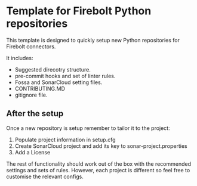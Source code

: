 # Template for Firebolt Python repositories

This template is designed to quickly setup new Python repositories for Firebolt connectors.

It includes:
* Suggested direcotry structure.
* pre-commit hooks and set of linter rules.
* Fossa and SonarCloud setting files.
* CONTRIBUTING.MD
* gitignore file.

## After the setup

Once a new repository is setup remember to tailor it to the project:
1. Populate project information in setup.cfg
1. Create SonarCloud project and add its key to sonar-project.properties
1. Add a License

The rest of functionality should work out of the box with the recommended settings and sets of rules. However, each project is different so feel free to customise the relevant configs.
